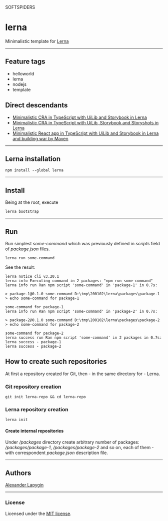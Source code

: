 SOFTSPIDERS

# lerna

Minimalistic template for [Lerna](https://lerna.js.org/)

---

## Feature tags

- helloworld
- lerna
- nodejs
- template

## Direct descendants

- [Minimalistic CRA in TypeScript with UiLib and Storybook in Lerna](https://github.com/softspider/cra-ts-uilib-storybook-lerna)
- [Minimalistic CRA in TypeScript with UiLib, Storybook and Storyshots in Lerna](https://github.com/softspider/cra-ts-uilib-storybook-storyshots-lerna)
- [Minimalistic React app in TypeScript with UiLib and Storybook in Lerna and building war by Maven](https://github.com/softspider/cra-ts-uilib-storybook-lerna-mvn-war)

---


## Lerna installation

```
npm install --global lerna
```
---

## Install

Being at the root, execute

```
lerna bootstrap
```

---

## Run

Run simplest *some-command* which was previously defined in *scripts* field of *package.json* files.

```
lerna run some-command
```

See the result:

```
lerna notice cli v3.20.1
lerna info Executing command in 2 packages: "npm run some-command"
lerna info run Ran npm script 'some-command' in 'package-1' in 0.7s:

> package-1@0.1.0 some-command D:\tmp\200102\lerna\packages\package-1
> echo some-command for package-1

some-command for package-1
lerna info run Ran npm script 'some-command' in 'package-2' in 0.7s:

> package-2@0.1.0 some-command D:\tmp\200102\lerna\packages\package-2
> echo some-command for package-2

some-command for package-2
lerna success run Ran npm script 'some-command' in 2 packages in 0.7s:
lerna success - package-1
lerna success - package-2

```

## How to create such repositories

At first a repository created for Git, then - in the same directory for - Lerna.

### Git repository creation

```
git init lerna-repo && cd lerna-repo
```

### Lerna repository creation

```
lerna init
```

#### Create internal repositories

Under */packages* directory create arbitrary number of packages: */packages/package-1*, */packages/package-2* and so
on, each of them - with correspondent *package.json* description file.

---


## Authors

[Alexander Lapygin](https://github.com/AlexanderLapygin)

---

### License

Licensed under the [MIT license](./LICENSE). 

